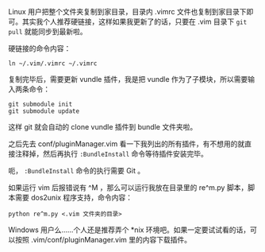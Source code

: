 Linux 用户把整个文件夹复制到家目录，目录内 .vimrc 文件也复制到家目录下即可。其实我个人推荐硬链接，这样如果我更新了的话，只要在 .vim 目录下 `git pull` 就能同步到最新啦。

硬链接的命令内容：

    ln ~/.vim/.vimrc ~/.vimrc
    
复制完毕后，需要更新 vundle 插件，我是把 vundle 作为了子模块，所以需要输入两条命令：

    git submodule init
    git submodule update

这样 git 就会自动的 clone vundle 插件到 bundle 文件夹啦。

之后先去 conf/pluginManager.vim 看一下我列出的所有插件，有不想用的就直接注释掉，然后再执行 `:BundleInstall` 命令等待插件安装完毕。

呃， `:BundleInstall` 命令的执行需要 Git 。

如果运行 vim 后报错说有 ^M ，那么可以运行我放在目录里的 re^m.py 脚本，脚本需要 dos2unix 程序支持，命令内容：

    python re^m.py <.vim 文件夹的目录>

Windows 用户么……个人还是推荐弄个 *nix 环境吧。如果一定要试试看的话，可以按照 .vim/conf/pluginManager.vim 里的内容下载插件。
